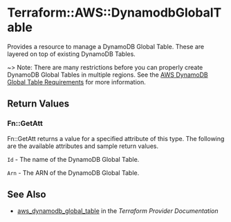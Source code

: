 # Terraform::AWS::DynamodbGlobalTable

Provides a resource to manage a DynamoDB Global Table. These are layered on top of existing DynamoDB Tables.

~> Note: There are many restrictions before you can properly create DynamoDB Global Tables in multiple regions. See the [AWS DynamoDB Global Table Requirements](http://docs.aws.amazon.com/amazondynamodb/latest/developerguide/globaltables_reqs_bestpractices.html) for more information.

## Return Values

### Fn::GetAtt

Fn::GetAtt returns a value for a specified attribute of this type. The following are the available attributes and sample return values.

`Id` - The name of the DynamoDB Global Table.

`Arn` - The ARN of the DynamoDB Global Table.

## See Also

* [aws_dynamodb_global_table](https://www.terraform.io/docs/providers/aws/r/dynamodb_global_table.html) in the _Terraform Provider Documentation_